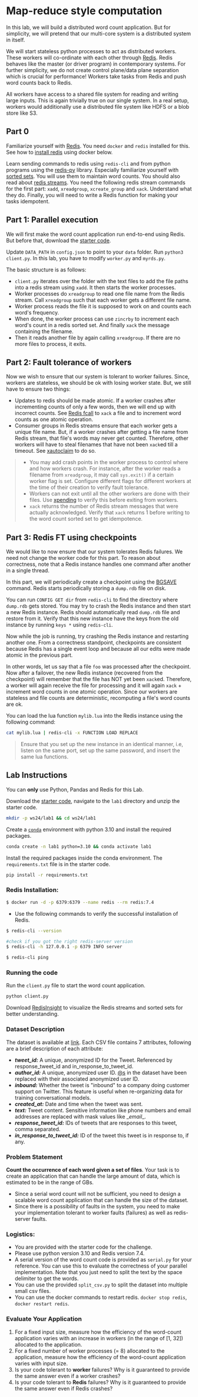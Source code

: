 # Map-reduce style computation

In this lab, we will build a distributed word count application. But for
simplicity, we will pretend that our multi-core system is a distributed system
in itself.

We will start stateless python processes to act as distributed workers. These
workers will co-ordinate with each other through [Redis](https://redis.io/).
Redis behaves like the master (or driver program) in contemporary systems.  For
further simplicity, we do not create control plane/data plane separation which
is crucial for performance! Workers take tasks from Redis and push word counts 
back to Redis.

All workers have access to a shared file system for reading and writing large
inputs. This is again trivially true on our single system. In a real setup,
workers would additionally use a distributed file system like HDFS or a blob
store like S3.

## Part 0
Familiarize yourself with [Redis](./redis). You need `docker` and
`redis` installed for this. See how to [install redis](#redis-installation) using docker below.

Learn sending commands to redis using `redis-cli` and from python programs using
the [redis-py](https://github.com/redis/redis-py) library. Especially
familiarize yourself with [sorted sets](https://redis.io/commands/zadd/). You
will use them to maintain word counts. You should also read about [redis
streams](https://redis.io/docs/data-types/streams-tutorial/). You need the
following redis stream commands for the first part: `xadd`, `xreadgroup`,
`xcreate_group` and `xack`. Understand what they do. Finally, you will need to
write a Redis function for making your tasks idempotent.


## Part 1: Parallel execution

We will first make the word count application run end-to-end using Redis.  But
before that, download the [starter code](./starter_code.zip).

Update `DATA_PATH` in `config.json` to point to your `data` folder.  Run 
`python3 client.py`. In this lab, you have to modify `worker.py` and `myrds.py`.

The basic structure is as follows: 

* `client.py` iterates over the folder with the text files to add the file paths
  into a redis stream using `xadd`. It then starts the worker processes.
* Worker processes do `xreadgroup` to read one file name from the Redis stream.
  Call `xreadgroup` such that each worker gets a different file name.
* Worker process reads the file it is supposed to work on and counts
  each word's frequency. 
* When done, the worker process can use `zincrby` to increment each word's count
  in a redis sorted set. And finally `xack` the message containing the filename.
* Then it reads another file by again calling `xreadgroup`. If there are no 
  more files to process, it exits.

## Part 2: Fault tolerance of workers

Now we wish to ensure that our system is tolerant to worker failures. Since,
workers are stateless, we should be ok with losing worker state. But, we still
have to ensure two things:

* Updates to redis should be made atomic. If a worker crashes after incrementing
  counts of only a few words, then we will end up with incorrect counts. See
  [Redis fcall](https://redis.io/commands/fcall/) to `xack` a file and to
  increment word counts as one atomic operation.
* Consumer groups in Redis streams ensure that each worker gets a unique file 
  name. But, if a worker crashes after getting a file name from Redis stream, 
  that file's words may never get counted. Therefore, other workers will 
  have to steal filenames that have not been `xack`ed till a timeout.
  See [xautoclaim](https://redis.io/commands/xautoclaim/) to do so.

> * You may add crash points in the worker process to control where and how
>   workers crash. For instance, after the worker reads a filename from
>   `xreadgroup`, it may call `sys.exit()` if a certain worker flag is set. 
>   Configure different flags for different workers at the time of their creation 
>   to verify fault tolerance.
> * Workers can not exit until all the other workers are done with their files.
>   Use [xpending](https://redis.io/commands/xpending/) to verify this before 
>   exiting from workers.
> * `xack` returns the number of Redis stream messages that were actually
>   acknowledged. Verify that `xack` returns 1 before writing to the word count
>   sorted set to get idempotence.

## Part 3: Redis FT using checkpoints

We would like to now ensure that our system tolerates Redis failures. We
need not change the worker code for this part. To reason about correctness, note
that a Redis instance handles one command after another in a single thread.

In this part, we will periodically create a checkpoint using
the [BGSAVE](https://redis.io/docs/management/persistence/#snapshotting)
command. Redis starts periodically storing a `dump.rdb` file on disk.

You can run `CONFIG GET dir` from `redis-cli` to find the directory where
`dump.rdb` gets stored. You may try to crash the Redis instance and then start a
new Redis instance. Redis should automatically read `dump.rdb` file and restore
from it. Verify that this new instance have the keys from the old instance by 
running `keys *` using `redis-cli`.

Now while the job is running, try crashing the Redis instance and restarting
another one. From a correctness standpoint, checkpoints are consistent because
Redis has a single event loop and because all our edits were made atomic in the
previous part. 

In other words, let us say that a file `foo` was processed after the checkpoint.
Now after a failover, the new Redis instance (recovered from the checkpoint)
will remember that the file has NOT yet been `xack`ed. Therefore, a worker will
again receive the file for processing and it will again `xack` + increment word
counts in one atomic operation. Since our workers are stateless and file counts 
are deterministic, recomputing a file's word counts are ok.

You can load the lua function `mylib.lua` into the Redis instance using the
following command:

```bash
cat mylib.lua | redis-cli -x FUNCTION LOAD REPLACE
```

> Ensure that you set up the new instance in an identical manner, i.e, listen on 
> the same port, set up the same password, and insert the same lua functions.

## Lab Instructions

You can **only** use Python, Pandas and Redis for this Lab. 

Download the [starter code](./starter_code.zip), navigate to the `lab1` directory and unzip the starter code.

```bash
mkdir -p ws24/lab1 && cd ws24/lab1
```

Create a [`conda`](https://docs.anaconda.com/miniconda/install/#quick-command-line-install) environment with python 3.10 and install the required packages.


```bash
conda create -n lab1 python=3.10 && conda activate lab1 
```

Install the required packages inside the conda environment. The `requirements.txt` file is in the starter code.

```bash
pip install -r requirements.txt
```

### Redis Installation:

```bash
$ docker run -d -p 6379:6379 --name redis --rm redis:7.4
```

- Use the following commands to verify the successful installation of Redis.

```bash
$ redis-cli --version

#check if you got the right redis-server version
$ redis-cli -h 127.0.0.1 -p 6379 INFO server

$ redis-cli ping
```
### Running the code

Run the `client.py` file to start the word count application.

```bash
python client.py
```
Download [RedisInsight](https://redis.com/redis-enterprise/redis-insight/) to visualize the Redis streams and sorted sets for better understanding.

### Dataset Description

The dataset is available at [link](https://www.kaggle.com/thoughtvector/customer-support-on-twitter). Each CSV file contains 7 attributes, following are a brief description of each attribute:

- **_tweet_id:_** A unique, anonymized ID for the Tweet. Referenced by response_tweet_id and in_response_to_tweet_id.
- **_author_id:_** A unique, anonymized user ID. [@s](https://www.kaggle.com/s) in the dataset have been replaced with their associated anonymized user ID.
- **_inbound:_** Whether the tweet is "inbound" to a company doing customer support on Twitter. This feature is useful when re-organizing data for training conversational models.
- **_created_at:_** Date and time when the tweet was sent.
- **_text:_** Tweet content. Sensitive information like phone numbers and email addresses are replaced with mask values like \__email_\_.
- **_response_tweet_id:_** IDs of tweets that are responses to this tweet, comma separated.
- **_in_response_to_tweet_id:_** ID of the tweet this tweet is in response to, if any.

### Problem Statement

**Count the occurrence of each word given a set of files**. Your task is to create an application that can handle the large amount of data, which is estimated to be in the range of GBs.

- Since a serial word count will not be sufficient, you need to design a scalable word count application that can handle the size of the dataset.
- Since there is a possibility of faults in the system, you need to make your implementation tolerant to worker faults (failures) as well as redis-server faults.

### Logistics:

- You are provided with the starter code for the challenge.
- Please use python version 3.10 and Redis version 7.4.
- A serial version of the word count code is provided as `serial.py` for your reference. You can use this to evaluate the correctness of your parallel implementation. Note that you just need to split the text by the space delimiter to get the words.
- You can use the provided `split_csv.py` to split the dataset into multiple small csv files.
- You can use the docker commands to restart redis. `docker stop redis`, `docker restart redis`.



### Evaluate Your Application

1. For a fixed input size, measure how the efficiency of the word-count application varies with an increase in workers (in the range of [1, 32]) allocated to the application.
2. For a fixed number of worker processes (= 8) allocated to the application, measure how the efficiency of the word-count application varies with input size.
3. Is your code tolerant to **worker** failures? Why is it guaranteed to provide the same answer even if a worker crashes?
4. Is your code tolerant to **Redis** failures? Why is it guaranteed to provide the same answer even if Redis crashes?




